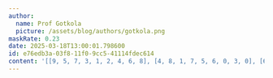 ```yaml
---
author:
  name: Prof Gotkola
  picture: /assets/blog/authors/gotkola.png
maskRate: 0.23
date: 2025-03-18T13:00:01.798600
id: e76edb3a-03f8-11f0-9cc5-41114fdec614
content: '[[9, 5, 7, 3, 1, 2, 4, 6, 8], [4, 8, 1, 7, 5, 6, 0, 3, 0], [6, 2, 3, 0, 9, 0, 5, 1, 7], [8, 4, 6, 0, 3, 7, 1, 9, 2], [7, 1, 5, 6, 0, 0, 3, 8, 4], [0, 3, 9, 1, 8, 4, 0, 0, 0], [5, 0, 4, 8, 0, 0, 7, 2, 1], [0, 6, 2, 9, 7, 5, 8, 4, 3], [3, 7, 8, 2, 4, 0, 0, 5, 0]]'
---
```

